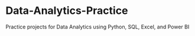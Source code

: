 # Data-Analytics-Practice
Practice projects for Data Analytics using Python, SQL, Excel, and Power BI
